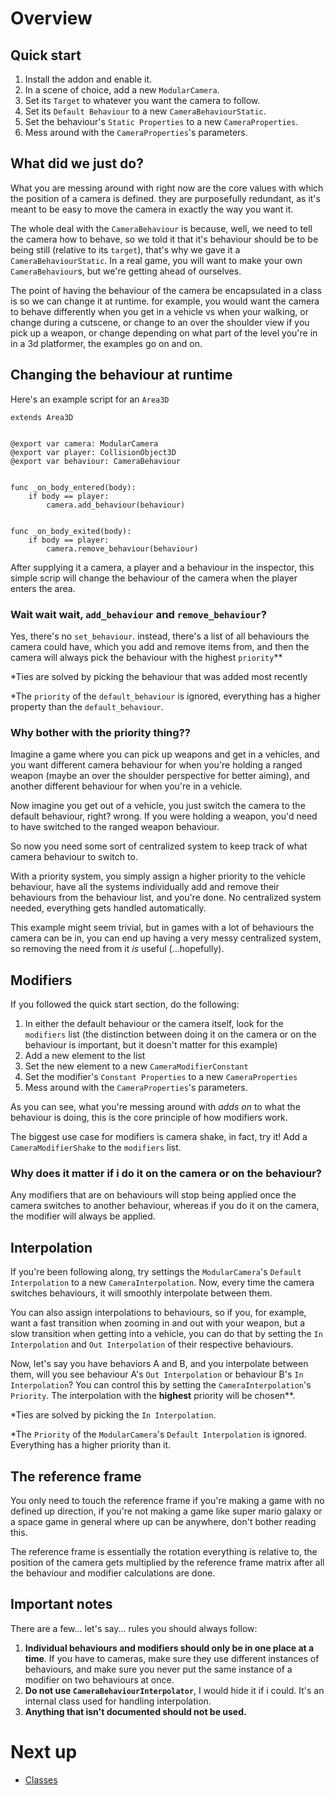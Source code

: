 # Overview

## Quick start

1. Install the addon and enable it.
2. In a scene of choice, add a new `ModularCamera`.
3. Set its `Target` to whatever you want the camera to follow.
4. Set its `Default Behaviour` to a new `CameraBehaviourStatic`.
5. Set the behaviour's `Static Properties` to a new `CameraProperties`.
6. Mess around with the `CameraProperties`'s parameters.

## What did we just do?

What you are messing around with right now are the core values with which the position of a camera is defined. they are purposefully redundant, as it's meant to be easy to move the camera in exactly the way you want it.

The whole deal with the `CameraBehaviour` is because, well, we need to tell the camera how to behave, so we told it that it's behaviour should be to be being still (relative to its `target`), that's why we gave it a `CameraBehaviourStatic`. In a real game, you will want to make your own `CameraBehaviour`s, but we're getting ahead of ourselves.

The point of having the behaviour of the camera be encapsulated in a class is so we can change it at runtime. for example, you would want the camera to behave differently when you get in a vehicle vs when your walking, or change during a cutscene, or change to an over the shoulder view if you pick up a weapon, or change depending on what part of the level you're in in a 3d platformer, the examples go on and on.

## Changing the behaviour at runtime

Here's an example script for an `Area3D`
```gdscript
extends Area3D


@export var camera: ModularCamera
@export var player: CollisionObject3D
@export var behaviour: CameraBehaviour


func _on_body_entered(body):
	if body == player:
		camera.add_behaviour(behaviour)


func _on_body_exited(body):
	if body == player:
		camera.remove_behaviour(behaviour)
```
After supplying it a camera, a player and a behaviour in the inspector, this simple scrip will change the behaviour of the camera when the player enters the area.

### Wait wait wait, `add_behaviour` and `remove_behaviour`?

Yes, there's no `set_behaviour`. instead, there's a list of all behaviours the camera could have, which you add and remove items from, and then the camera will always pick the behaviour with the highest `priority`\*\*

\*Ties are solved by picking the behaviour that was added most recently

\*The `priority` of the `default_behaviour` is ignored, everything has a higher property than the `default_behaviour`.

### Why bother with the priority thing??

Imagine a game where you can pick up weapons and get in a vehicles, and you want different camera behaviour for when you're holding a ranged weapon (maybe an over the shoulder perspective for better aiming), and another different behaviour for when you're in a vehicle.

Now imagine you get out of a vehicle, you just switch the camera to the default behaviour, right? wrong. If you were holding a weapon, you'd need to have switched to the ranged weapon behaviour.

So now you need some sort of centralized system to keep track of what camera behaviour to switch to.

With a priority system, you simply assign a higher priority to the vehicle behaviour, have all the systems individually add and remove their behaviours from the behaviour list, and you're done. No centralized system needed, everything gets handled automatically.

This example might seem trivial, but in games with a lot of behaviours the camera can be in, you can end up having a very messy centralized system, so removing the need from it *is* useful (...hopefully).

## Modifiers

If you followed the quick start section, do the following:

1. In either the default behaviour or the camera itself, look for the `modifiers` list (the distinction between doing it on the camera or on the behaviour is important, but it doesn't matter for this example)
2. Add a new element to the list
3. Set the new element to a new `CameraModifierConstant`
4. Set the modifier's `Constant Properties` to a new `CameraProperties`
5. Mess around with the `CameraProperties`'s parameters.

As you can see, what you're messing around with *adds on* to what the behaviour is doing, this is the core principle of how modifiers work.

The biggest use case for modifiers is camera shake, in fact, try it! Add a `CameraModifierShake` to the `modifiers` list.

### Why does it matter if i do it on the camera or on the behaviour?

Any modifiers that are on behaviours will stop being applied once the camera switches to another behaviour, whereas if you do it on the camera, the modifier will always be applied.

## Interpolation

If you're been following along, try settings the `ModularCamera`'s `Default Interpolation` to a new `CameraInterpolation`.
Now, every time the camera switches behaviours, it will smoothly interpolate between them.

You can also assign interpolations to behaviours, so if you, for example, want a fast transition when zooming in and out with your weapon, but a slow transition when getting into a vehicle, you can do that by setting the `In Interpolation` and `Out Interpolation` of their respective behaviours.

Now, let's say you have behaviors A and B, and you interpolate between them, will you see behaviour A's `Out Interpolation` or behaviour B's `In Interpolation`? You can control this by setting the `CameraInterpolation`'s `Priority`. The interpolation with the **highest** priority will be chosen\*\*.

\*Ties are solved by picking the `In Interpolation`.

\*The `Priority` of the `ModularCamera`'s `Default Interpolation` is ignored. Everything has a higher priority than it.

## The reference frame

You only need to touch the reference frame if you're making a game with no defined up direction, if you're not making a game like super mario galaxy or a space game in general where up can be anywhere, don't bother reading this.

The reference frame is essentially the rotation everything is relative to, the position of the camera gets multiplied by the reference frame matrix after all the behaviour and modifier calculations are done.

## Important notes

There are a few... let's say... rules you should always follow:

1. **Individual behaviours and modifiers should only be in one place at a time**. If you have to cameras, make sure they use different instances of behaviours, and make sure you never put the same instance of a modifier on two behaviours at once.
2. **Do not use `CameraBehaviourInterpolator`**, I would hide it if i could. It's an internal class used for handling interpolation.
3. **Anything that isn't documented should not be used.**

# Next up

- [Classes](classes/classes.md)